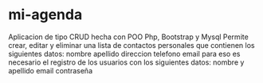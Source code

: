 # mi-agenda
Aplicacion de tipo CRUD hecha con POO Php, Bootstrap y Mysql
Permite crear, editar y eliminar una lista de contactos personales que contienen
los siguientes datos:
nombre
apellido
direccion
telefono
email
para eso es necesario el registro de los usuarios con los siguientes datos: 
nombre y apellido
email
contraseña


